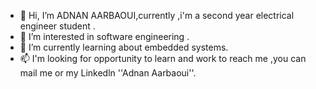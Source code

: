 - 👋 Hi, I’m ADNAN AARBAOUI,currently ,i'm a second year electrical engineer student .
- 👀 I’m interested in software engineering .
- 🌱 I’m currently learning about embedded systems.
- 📫 I'm looking for opportunity to learn and work to reach me ,you can mail me or my Linkedln ''Adnan Aarbaoui''.

<!---
Adnanaarb/Adnanaarb is a ✨ special ✨ repository because its `README.md` (this file) appears on your GitHub profile.
You can click the Preview link to take a look at your changes.
--->
